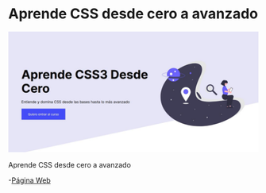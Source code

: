 # Aprende CSS desde cero a avanzado

![aprende ](./assets/aprendecss.jpg)


Aprende CSS desde cero a avanzado

-[Página Web ](https://jhonpe.github.io/aprendecss)